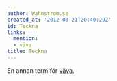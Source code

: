 ```yaml
---
author: Wahnstrom.se
created_at: '2012-03-21T20:40:29Z'
id: Teckna
links:
  mention:
  - väva
title: Teckna
---
```


En annan term för [väva].

  [väva]: väva